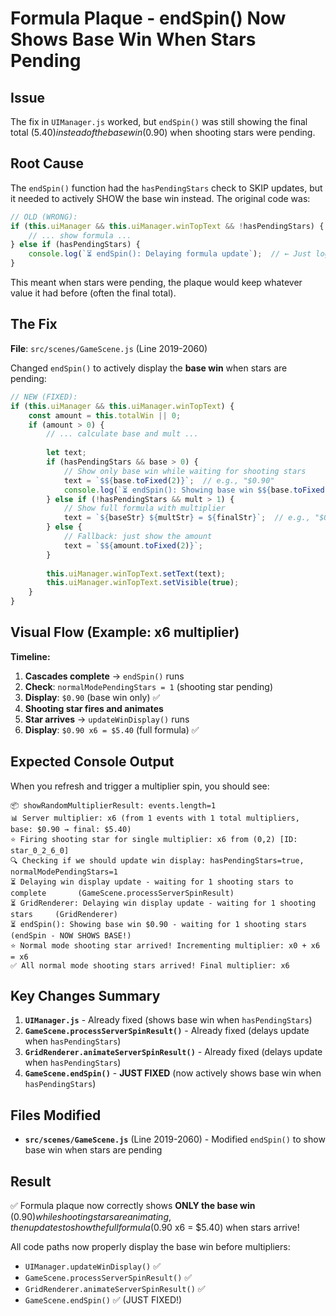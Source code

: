 # Formula Plaque - endSpin() Now Shows Base Win When Stars Pending

## Issue
The fix in `UIManager.js` worked, but `endSpin()` was still showing the final total ($5.40) instead of the base win ($0.90) when shooting stars were pending.

## Root Cause
The `endSpin()` function had the `hasPendingStars` check to SKIP updates, but it needed to actively SHOW the base win instead. The original code was:

```javascript
// OLD (WRONG):
if (this.uiManager && this.uiManager.winTopText && !hasPendingStars) {
    // ... show formula ...
} else if (hasPendingStars) {
    console.log(`⏳ endSpin(): Delaying formula update`);  // ← Just logs, doesn't show anything!
}
```

This meant when stars were pending, the plaque would keep whatever value it had before (often the final total).

## The Fix

**File**: `src/scenes/GameScene.js` (Line 2019-2060)

Changed `endSpin()` to actively display the **base win** when stars are pending:

```javascript
// NEW (FIXED):
if (this.uiManager && this.uiManager.winTopText) {
    const amount = this.totalWin || 0;
    if (amount > 0) {
        // ... calculate base and mult ...
        
        let text;
        if (hasPendingStars && base > 0) {
            // Show only base win while waiting for shooting stars
            text = `$${base.toFixed(2)}`;  // e.g., "$0.90"
            console.log(`⏳ endSpin(): Showing base win $${base.toFixed(2)} - waiting for ${this.normalModePendingStars} shooting stars`);
        } else if (!hasPendingStars && mult > 1) {
            // Show full formula with multiplier
            text = `${baseStr} ${multStr} = ${finalStr}`;  // e.g., "$0.90 x6 = $5.40"
        } else {
            // Fallback: just show the amount
            text = `$${amount.toFixed(2)}`;
        }
        
        this.uiManager.winTopText.setText(text);
        this.uiManager.winTopText.setVisible(true);
    }
}
```

## Visual Flow (Example: x6 multiplier)

**Timeline:**
1. **Cascades complete** → `endSpin()` runs
2. **Check**: `normalModePendingStars = 1` (shooting star pending)
3. **Display**: `$0.90` (base win only) ✅
4. **Shooting star fires and animates**
5. **Star arrives** → `updateWinDisplay()` runs
6. **Display**: `$0.90 x6 = $5.40` (full formula) ✅

## Expected Console Output

When you refresh and trigger a multiplier spin, you should see:

```
📦 showRandomMultiplierResult: events.length=1
📊 Server multiplier: x6 (from 1 events with 1 total multipliers, base: $0.90 → final: $5.40)
⭐ Firing shooting star for single multiplier: x6 from (0,2) [ID: star_0_2_6_0]
🔍 Checking if we should update win display: hasPendingStars=true, normalModePendingStars=1
⏳ Delaying win display update - waiting for 1 shooting stars to complete       (GameScene.processServerSpinResult)
⏳ GridRenderer: Delaying win display update - waiting for 1 shooting stars     (GridRenderer)
⏳ endSpin(): Showing base win $0.90 - waiting for 1 shooting stars             (endSpin - NOW SHOWS BASE!)
⭐ Normal mode shooting star arrived! Incrementing multiplier: x0 + x6 = x6
✅ All normal mode shooting stars arrived! Final multiplier: x6
```

## Key Changes Summary

1. **`UIManager.js`** - Already fixed (shows base win when `hasPendingStars`)
2. **`GameScene.processServerSpinResult()`** - Already fixed (delays update when `hasPendingStars`)
3. **`GridRenderer.animateServerSpinResult()`** - Already fixed (delays update when `hasPendingStars`)
4. **`GameScene.endSpin()`** - **JUST FIXED** (now actively shows base win when `hasPendingStars`)

## Files Modified

- **`src/scenes/GameScene.js`** (Line 2019-2060) - Modified `endSpin()` to show base win when stars are pending

## Result

✅ Formula plaque now correctly shows **ONLY the base win** ($0.90) while shooting stars are animating, then updates to show the full formula ($0.90 x6 = $5.40) when stars arrive!

All code paths now properly display the base win before multipliers:
- `UIManager.updateWinDisplay()` ✅
- `GameScene.processServerSpinResult()` ✅  
- `GridRenderer.animateServerSpinResult()` ✅
- `GameScene.endSpin()` ✅ (JUST FIXED!)

